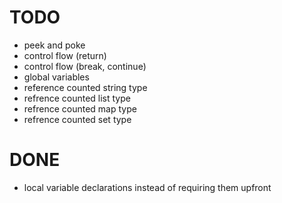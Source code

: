 # TODO

* peek and poke
* control flow (return)
* control flow (break, continue)
* global variables
* reference counted string type
* refrence counted list type
* refrence counted map type
* refrence counted set type


# DONE

* local variable declarations
    instead of requiring them upfront
